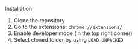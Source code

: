 Installation

1. Clone the repository
2. Go to the extensions: `chrome://extensions/`
3. Enable developer mode (in the top right corner)
4. Select cloned folder by using `LOAD UNPACKED`
